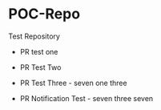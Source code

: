 # POC-Repo
Test Repository

* PR test one

* PR Test Two

* PR Test Three - seven one three

* PR Notification Test - seven three seven

